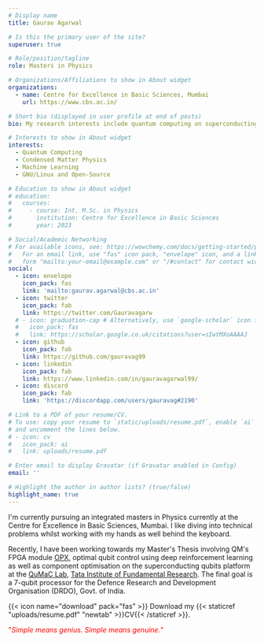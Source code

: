```yaml
---
# Display name
title: Gaurav Agarwal

# Is this the primary user of the site?
superuser: true

# Role/position/tagline
role: Masters in Physics

# Organizations/Affiliations to show in About widget
organizations:
  - name: Centre for Excellence in Basic Sciences, Mumbai
    url: https://www.cbs.ac.in/

# Short bio (displayed in user profile at end of posts)
bio: My research interests include quantum computing on superconducting platforms, machine learning and condensed matter physics.

# Interests to show in About widget
interests:
  - Quantum Computing
  - Condensed Matter Physics
  - Machine Learning
  - GNU/Linux and Open-Source

# Education to show in About widget
# education:
#   courses:
#     - course: Int. M.Sc. in Physics
#       institution: Centre for Excellence in Basic Sciences
#       year: 2023

# Social/Academic Networking
# For available icons, see: https://wowchemy.com/docs/getting-started/page-builder/#icons
#   For an email link, use "fas" icon pack, "envelope" icon, and a link in the
#   form "mailto:your-email@example.com" or "/#contact" for contact widget.
social:
  - icon: envelope
    icon_pack: fas
    link: 'mailto:gaurav.agarwal@cbs.ac.in'
  - icon: twitter
    icon_pack: fab
    link: https://twitter.com/Gauravagarw
  # - icon: graduation-cap # Alternatively, use `google-scholar` icon from `ai` icon pack
  #   icon_pack: fas
  #   link: https://scholar.google.co.uk/citations?user=sIwtMXoAAAAJ
  - icon: github
    icon_pack: fab
    link: https://github.com/gauravag99
  - icon: linkedin
    icon_pack: fab
    link: https://www.linkedin.com/in/gauravagarwal99/
  - icon: discord
    icon_pack: fab
    link: 'https://discordapp.com/users/gauravag#2190'

# Link to a PDF of your resume/CV.
# To use: copy your resume to `static/uploads/resume.pdf`, enable `ai` icons in `params.toml`,
# and uncomment the lines below.
# - icon: cv
#   icon_pack: ai
#   link: uploads/resume.pdf

# Enter email to display Gravatar (if Gravatar enabled in Config)
email: ''

# Highlight the author in author lists? (true/false)
highlight_name: true
---
```



I'm currently pursuing an  integrated masters in Physics currently at the Centre for Excellence in Basic Sciences, Mumbai. I like diving into technical problems whilst working with my hands as well behind the keyboard.

Recently, I have been working towards my Master's Thesis involving QM's FPGA module [OPX](https://www.quantum-machines.co/platform/), optimal qubit control using deep reinforcement learning as well as component optimisation on the superconducting qubits platform at the [QuMaC Lab](https://www.tifr.res.in/~quantro/index.html), [Tata Institute of Fundamental Research](https://main.tifr.res.in/). The final goal is a 7-qubit processor for the Defence Research and Development Organisation (DRDO), Govt. of India.





{{< icon name="download" pack="fas" >}} Download my {{< staticref "uploads/resume.pdf" "newtab" >}}CV{{< /staticref >}}.

<span style="color:red">"*Simple means genius. Simple means genuine.*"</span>

